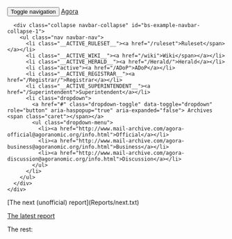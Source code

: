 <html> <body> 
  <script src="https://code.jquery.com/jquery-3.2.1.min.js" integrity="sha256-hwg4gsxgFZhOsEEamdOYGBf13FyQuiTwlAQgxVSNgt4=" crossorigin="anonymous"></script> 
 <!-- Latest compiled and minified CSS --> 
 <link rel="stylesheet" href="https://maxcdn.bootstrapcdn.com/bootstrap/3.3.7/css/bootstrap.min.css" integrity="sha384-BVYiiSIFeK1dGmJRAkycuHAHRg32OmUcww7on3RYdg4Va+PmSTsz/K68vbdEjh4u" crossorigin="anonymous"> 
  <!-- Latest compiled and minified JavaScript --> 
 <script src="https://maxcdn.bootstrapcdn.com/bootstrap/3.3.7/js/bootstrap.min.js" integrity="sha384-Tc5IQib027qvyjSMfHjOMaLkfuWVxZxUPnCJA7l2mCWNIpG9mGCD8wGNIcPD7Txa" crossorigin="anonymous"></script>  <div class="navbar navbar-inverse navbar-fixed-top">
    <div class="container">
      <div class="navbar-header">
        <button type="button" class="navbar-toggle collapsed" data-toggle="collapse" data-target="#bs-example-navbar-collapse-1" aria-expanded="false">
          <span class="sr-only">Toggle navigation</span>
          <span class="icon-bar"></span>
          <span class="icon-bar"></span>
          <span class="icon-bar"></span>
        </button>
        <a class="navbar-brand" href="http://agoranomic.github.io">Agora</a>
      </div>

      <div class="collapse navbar-collapse" id="bs-example-navbar-collapse-1">
        <ul class="nav navbar-nav">
          <li class="__ACTIVE_RULESET__"><a href="/ruleset">Ruleset</span></a></li>
          <li class="__ACTIVE_WIKI__"><a href="/wiki">Wiki</span></a></li>
          <li class="__ACTIVE_HERALD__"><a href="/Herald/">Herald</a></li>
          <li class="active"><a href="/ADoP">ADoP</a></li>
          <li class="__ACTIVE_REGISTRAR__"><a href="/Registrar/">Registrar</a></li>
          <li class="__ACTIVE_SUPERINTENDENT__"><a href="/Superintendent">Superintendent</a></li>
          <li class="dropdown">
            <a href="#" class="dropdown-toggle" data-toggle="dropdown" role="button" aria-haspopup="true" aria-expanded="false"> Archives <span class="caret"></span></a>
            <ul class="dropdown-menu">
              <li><a href="http://www.mail-archive.com/agora-official@agoranomic.org/info.html">Official</a></li>
              <li><a href="http://www.mail-archive.com/agora-business@agoranomic.org/info.html">Business</a></li>
              <li><a href="http://www.mail-archive.com/agora-discussion@agoranomic.org/info.html">Discussion</a></li>
            </ul>
          </li>
        </ul>
      </div>
    </div>
  </div>
[The next (unofficial) report](Reports/next.txt) 

[The latest report](Reports/2017-05-18.txt) 

The rest: 

</body> </html>